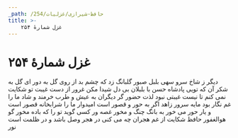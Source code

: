 ```yaml
---
_path: /حافظ-شیرازی/غزلیات/254
title: >-
    غزل شمارهٔ ۲۵۴
---
```

# غزل شمارهٔ ۲۵۴

دیگر ز شاخ سرو سهی بلبل صبور
گلبانگ زد که چشم بد از روی گل به دور
ای گل به شکر آن که تویی پادشاه حسن
با بلبلان بی دل شیدا مکن غرور
از دست غیبت تو شکایت نمی کنم
تا نیست غیبتی نبود لذت حضور
گر دیگران به عیش و طرب خرمند و شاد
ما را غم نگار بود مایه سرور
زاهد اگر به حور و قصور است امیدوار
ما را شرابخانه قصور است و یار حور
می خور به بانگ چنگ و مخور غصه ور کسی
گوید تو را که باده مخور گو هوالغفور
حافظ شکایت از غم هجران چه می کنی
در هجر وصل باشد و در ظلمت است نور

